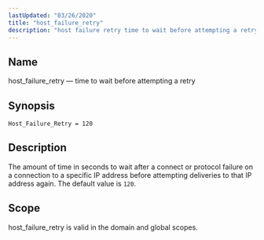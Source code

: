 ```yaml
---
lastUpdated: "03/26/2020"
title: "host_failure_retry"
description: "host failure retry time to wait before attempting a retry Host Failure Retry 120 The amount of time in seconds to wait after a connect or protocol failure on a connection to a specific IP address before attempting deliveries to that IP address again The default value is 120 host..."
---
```


<a name="conf.ref.host_failure_retry"></a> 
## Name

host_failure_retry — time to wait before attempting a retry

## Synopsis

`Host_Failure_Retry = 120`

<a name="idp24781328"></a> 
## Description

The amount of time in seconds to wait after a connect or protocol failure on a connection to a specific IP address before attempting deliveries to that IP address again. The default value is `120`.

<a name="idp24783776"></a> 
## Scope

host_failure_retry is valid in the domain and global scopes.